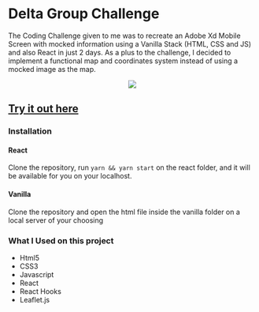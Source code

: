 # Delta Group Challenge

The Coding Challenge given to me was to recreate an Adobe Xd Mobile Screen with mocked information using a Vanilla Stack (HTML, CSS and JS) and also React in just 2 days.
As a plus to the challenge, I decided to implement a functional map and coordinates system instead of using a mocked image as the map.

<p align="center">
  <img src="./demo.gif">
</p>

## [Try it out here](https://lnardon.github.io/DeltaGroupChallenge "Homepage")

### Installation

#### React

Clone the repository, run `yarn && yarn start` on the react folder, and it will be available for you on your localhost.

#### Vanilla

Clone the repository and open the html file inside the vanilla folder on a local server of your choosing

### What I Used on this project

- Html5
- CSS3
- Javascript
- React
- React Hooks
- Leaflet.js

